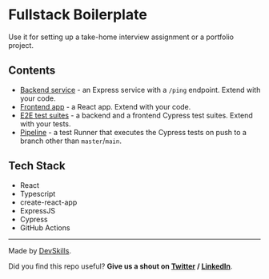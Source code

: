 # Fullstack Boilerplate

Use it for setting up a take-home interview assignment or a portfolio project.

## Contents

- [Backend service](https://github.com/DevSkillsHQ/fullstack-boilerplate-express-react/tree/main/app-express) - an Express service with a `/ping` endpoint. Extend with your code.
- [Frontend app](https://github.com/DevSkillsHQ/fullstack-boilerplate-express-react/tree/main/app-react) - a React app. Extend with your code.
- [E2E test suites](https://github.com/DevSkillsHQ/fullstack-boilerplate-express-react/tree/main/cypress/integration) - a backend and a frontend Cypress test suites. Extend with your tests.
- [Pipeline](https://github.com/DevSkillsHQ/fullstack-boilerplate-express-react/blob/main/.github/workflows/tests.yml) - a test Runner that executes the Cypress tests on push to a branch other than `master`/`main`.

## Tech Stack

- React
- Typescript
- create-react-app
- ExpressJS
- Cypress
- GitHub Actions

---

Made by [DevSkills](https://devskills.co).

Did you find this repo useful? **Give us a shout on [Twitter](https://twitter.com/DevSkillsHQ) / [LinkedIn](https://www.linkedin.com/company/devskills)**.
